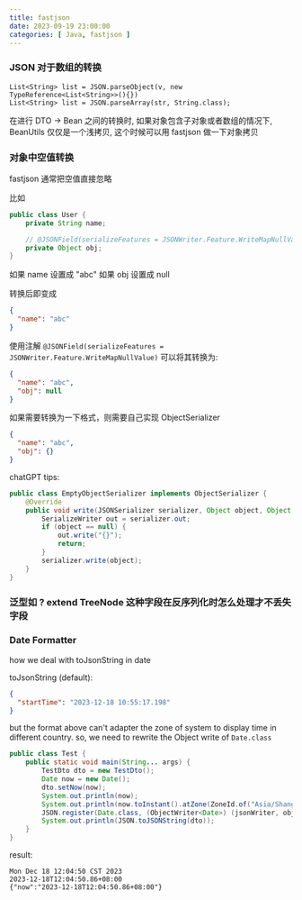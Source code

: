 ```yaml
---
title: fastjson
date: 2023-09-19 23:00:00
categories: [ Java, fastjson ]
---
```


### JSON 对于数组的转换

```
List<String> list = JSON.parseObject(v, new TypeReference<List<String>>(){})
List<String> list = JSON.parseArray(str, String.class);
```

在进行 DTO -> Bean 之间的转换时, 如果对象包含子对象或者数组的情况下,
BeanUtils 仅仅是一个浅拷贝, 这个时候可以用 fastjson 做一下对象拷贝

### 对象中空值转换

fastjson 通常把空值直接忽略

比如

```java
public class User {
    private String name;

    // @JSONField(serializeFeatures = JSONWriter.Feature.WriteMapNullValue)
    private Object obj;
}
```

如果 name 设置成 "abc"
如果 obj 设置成 null

转换后即变成

```json
{
  "name": "abc"
}
```

使用注解 `@JSONField(serializeFeatures = JSONWriter.Feature.WriteMapNullValue)` 可以将其转换为:

```json
{
  "name": "abc",
  "obj": null
}
```

如果需要转换为一下格式，则需要自己实现 ObjectSerializer

```json
{
  "name": "abc",
  "obj": {}
}
```

chatGPT tips:

```java
public class EmptyObjectSerializer implements ObjectSerializer {
    @Override
    public void write(JSONSerializer serializer, Object object, Object fieldName, Type fieldType, int features) throws IOException {
        SerializeWriter out = serializer.out;
        if (object == null) {
            out.write("{}");
            return;
        }
        serializer.write(object);
    }
}
```

### 泛型如 ? extend TreeNode 这种字段在反序列化时怎么处理才不丢失字段

### Date Formatter

how we deal with toJsonString in date

toJsonString (default):

```json
{
  "startTime": "2023-12-18 10:55:17.198"
}
```

but the format above can't adapter the zone of system to display time in different country.
so, we need to rewrite the Object write of `Date.class`

```java
public class Test {
    public static void main(String... args) {
        TestDto dto = new TestDto();
        Date now = new Date();
        dto.setNow(now);
        System.out.println(now);
        System.out.println(now.toInstant().atZone(ZoneId.of("Asia/Shanghai")).format(DateTimeFormatter.ISO_OFFSET_DATE_TIME));
        JSON.register(Date.class, (ObjectWriter<Date>) (jsonWriter, object, fieldName, fieldType, features) -> jsonWriter.writeString(((Date) object).toInstant().atZone(ZoneId.of("Asia/Shanghai")).format(DateTimeFormatter.ISO_OFFSET_DATE_TIME)));
        System.out.println(JSON.toJSONString(dto));
    }
}

```

result:

```text
Mon Dec 18 12:04:50 CST 2023
2023-12-18T12:04:50.86+08:00
{"now":"2023-12-18T12:04:50.86+08:00"}
```
